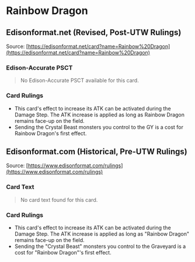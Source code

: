 # Rainbow Dragon

## Edisonformat.net (Revised, Post-UTW Rulings)

Source: [https://edisonformat.net/card?name=Rainbow%20Dragon](https://edisonformat.net/card?name=Rainbow%20Dragon)

### Edison-Accurate PSCT

> No Edison-Accurate PSCT available for this card.

### Card Rulings

*   This card's effect to increase its ATK can be activated during the Damage Step. The ATK increase is applied as long as Rainbow Dragon remains face-up on the field.
*   Sending the Crystal Beast monsters you control to the GY is a cost for Rainbow Dragon's first effect.


## Edisonformat.com (Historical, Pre-UTW Rulings)

Source: [https://www.edisonformat.com/rulings](https://www.edisonformat.com/rulings)

### Card Text

> No card text found for this card.

### Card Rulings

*   This card's effect to increase its ATK can be activated during the Damage Step. The ATK increase is applied as long as "Rainbow Dragon" remains face-up on the field.
*   Sending the "Crystal Beast" monsters you control to the Graveyard is a cost for "Rainbow Dragon"'s first effect.


